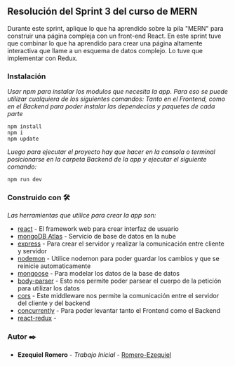 ## Resolución del Sprint 3 del curso de MERN

Durante este sprint, aplique lo que ha aprendido sobre la pila "MERN" para construir una página compleja con un front-end React. En este sprint tuve que combinar lo que ha aprendido para crear una página altamente interactiva que llame a un esquema de datos complejo. Lo tuve que implementar con Redux.

### Instalación
_Usar npm para instalar los modulos que necesita la app. Para eso se puede utilizar cualquiera de los siguientes comandos:_
_Tanto en el Frontend, como en el Backend para poder instalar las dependecias y paquetes de cada parte_
```
npm install 
npm i 
npm update
```

_Luego para ejecutar el proyecto hay que hacer en la consola o terminal posicionarse en la carpeta Backend de la app y ejecutar el siguiente comando:_

```
npm run dev
```

### Construido con 🛠️
_Las herramientas que utilice para crear la app son:_

* [react](https://es.reactjs.org/) - El framework web para crear interfaz de usuario
* [mongoDB Atlas](https://www.mongodb.com/cloud/atlas) - Servicio de base de datos en la nube
* [express](https://www.npmjs.com/package/express) - Para crear el servidor y realizar la comunicación entre cliente y servidor
* [nodemon](https://www.npmjs.com/package/nodemon) - Utilice nodemon para poder guardar los cambios y que se reinicie automaticamente
* [mongoose](https://www.npmjs.com/package/mongoose) - Para modelar los datos de la base de datos
* [body-parser](https://www.npmjs.com/package/body-parser) - Esto nos permite poder parsear el cuerpo de la petición para utilizar los datos
* [cors](https://www.npmjs.com/package/cors) - Este middleware nos permite la comunicación entre el servidor del cliente y del backend
* [concurrently](https://www.npmjs.com/package/concurrently) - Para poder levantar tanto el Frontend como el Backend
* [react-redux](https://www.npmjs.com/package/react-redux) - 


### Autor ✒️

* **Ezequiel Romero** - *Trabajo Inicial* - [Romero-Ezequiel](https://github.com/Romero-Ezequiel)
